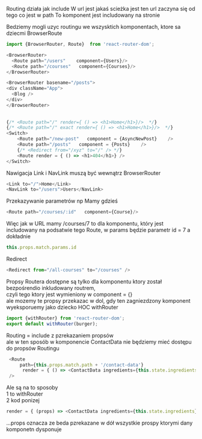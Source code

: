

Routing działa jak include
 W url jest jakaś scieżka jest ten url zaczyna się od tego co jest w path
 To komponent jest includowany na stronie 


Bedziemy mogli uzyc routingu we wszysktich komponentach, ktore sa dziecmi BrowserRoute
```javascript
import {BrowserRouter, Route}  from 'react-router-dom';

<BrowserRouter>
  <Route path="/users"    component={Users}/>
  <Route path="/courses"   component={Courses}/>
</BrowserRouter>

<BrowserRouter basename="/posts">  
<div className="App">
  <Blog />
</div> 
</BrowserRouter>
      
      
{/* <Route path="/" render={ () => <h1>Home</h1>}/>  */}
{/* <Route path="/" exact render={ () => <h1>Home</h1>}/>  */}
<Switch>
    <Route path="/new-post"   component = {AsyncNewPost}    /> 
    <Route path="/posts"   component = {Posts}    /> 
    {/* <Redirect from="/xyz" to="/" /> */}
    <Route render = { () => <h1>404</h1>} />
</Switch>      
```

Nawigacja Link i NavLink muszą być wewnątrz BrowserRouter
```javascript
<Link to="/">Home</Link>
<NavLink to="/users">Users</NavLink>
```

Przekazywanie parametrów
np Mamy gdzieś 
```javascript
<Route path="/courses/:id"   component={Course}/>
```
Więc jak w URL mamy /courses/7
to dla komponentu, który jest includowany na podsatwie tego Route, w params będzie parametr id = 7
a dokładnie
```javascript
this.props.match.params.id
```

Redirect
```javascript
<Redirect from="/all-courses" to="/courses" />
```

Propsy Routera dostępne są tylko dla komponentu ktory został bezpośrendio inkludowany routrem,   
czyli tego ktory jest wymieniony w component = {}  
ale mozemy te propsy przekazac w dol, gdy ten zagniezdzony komponent wyeksporuemy jako dziecko HOC  withRouter  
```javascript
import {withRouter} from 'react-router-dom';
export default withRouter(burger);
```

Routing = include z pzrekazaniem propsów  
ale w ten sposób w komponencie ContactData nie będziemy mieć dostępu do propsów Routingu  
```javascript
 <Route 
     path={this.props.match.path + '/contact-data'} 
      render = { () => <ContactData ingredients={this.state.ingredients}/>} 
 />
```
Ale są na to sposoby  
1 to withRouter  
2 kod ponizej
```javascript
render = { (props) => <ContactData ingredients={this.state.ingredients} totalPrice ={this.state.totalPrice} {...props} />} 
```
...props oznacza ze beda pzrekazane w dół wszystkie prospy ktorymi dany komponetn dysponuje  


